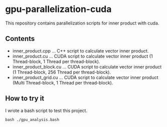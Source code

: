 # gpu-parallelization-cuda
This repository contains parallelization scripts for inner product with cuda.

## Contents 
- inner_product.cpp ... C++ script to calculate vector inner product.  
- inner_product.cu ... CUDA script to calculate vector inner product (1 Thread-block, 1 Thread per thread-block).  
- inner_product_block.cu ... CUDA script to calculate vector inner product (1 Thread-block, 256 Thread per thread-block).  
- inner_product_grid.cu ... CUDA script to calculate vector inner product (Multi Thread-block, 1 Thread per thread-block).  

## How to try it
I wrote a bash script to test this project.

```
bash ./gpu_analysis.bash
```
